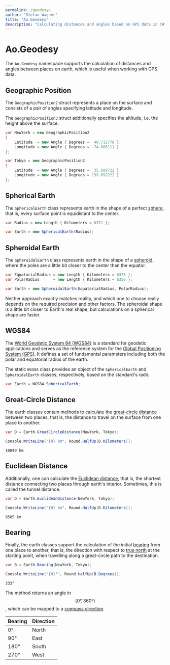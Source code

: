 ```yaml
---
permalink: /geodesy/
author: "Stefan Wagner"
title: "Ao.Geodesy"
description: "Calculating distances and angles based on GPS data in C#."
---
```


# Ao.Geodesy

The `Ao.Geodesy` namespace supports the calculation of distances and angles between places on earth, which is useful when working with GPS data.

## Geographic Position

The `GeographicPosition2` struct represents a place on the surface and consists of a pair of angles specifying latitude and longitude.

The `GeographicPosition3` struct additionally specifies the altitude, i.e. the height above the surface.

```csharp
var NewYork = new GeographicPosition2
{
    Latitude  = new Angle { Degrees =  40.712778 },
    Longitude = new Angle { Degrees = -74.006111 }
};

var Tokyo = new GeographicPosition2
{
    Latitude  = new Angle { Degrees =  35.689722 },
    Longitude = new Angle { Degrees = 139.692222 }
};
```

## Spherical Earth

The `SphericalEarth` class represents earth in the shape of a perfect [sphere](https://en.wikipedia.org/wiki/Sphere), that is, every surface point is equidistant to the center.

```csharp
var Radius = new Length { Kilometers = 6371 };

var Earth = new SphericalEarth(Radius);
```

## Spheroidal Earth

The `SpheroidalEarth` class represents earth in the shape of a [spheroid](https://en.wikipedia.org/wiki/Spheroid), where the poles are a little bit closer to the center than the equator. 

```csharp
var EquatorialRadius = new Length { Kilometers = 6378 };
var PolarRadius      = new Length { Kilometers = 6356 };

var Earth = new SpheroidalEarth(EquatorialRadius, PolarRadius);
```

Neither approach exactly matches reality, and which one to choose really depends on the required precision and other factors. The spheroidal shape is a little bit closer to Earth's real shape, but calculations on a spherical shape are faster.

## WGS84

The [World Geodetic System 84 (WGS84)](https://en.wikipedia.org/wiki/World_Geodetic_System) is a standard for geodetic applications and serves as the reference system for the [Global Positioning System (GPS)](https://en.wikipedia.org/wiki/Global_Positioning_System). It defines a set of fundamental parameters including both the polar and equatorial radius of the earth.

The static `WGS84` class provides an object of the `SphericalEarth` and `SpheroidalEarth` classes, respectively, based on the standard's radii.

```csharp
var Earth = WGS84.SphericalEarth;
```

## Great-Circle Distance

The earth classes contain methods to calculate the [great-circle distance](https://en.wikipedia.org/wiki/Great-circle_distance) between two places, that is, the distance to travel on the surface from one place to another.

```csharp
var D = Earth.GreatCircleDistance(NewYork, Tokyo);

Console.WriteLine("{0} km", Round.HalfUp(D.Kilometers));
```

```console
10849 km
```

## Euclidean Distance

Additionally, one can calculate the [Euclidean distance](https://en.wikipedia.org/wiki/Euclidean_distance), that is, the shortest distance connecting two places through earth's interior. Sometimes, this is called the tunnel distance.

```csharp
var D = Earth.EuclideanDistance(NewYork, Tokyo);

Console.WriteLine("{0} km", Round.HalfUp(D.Kilometers));
```

```console
9585 km
```

## Bearing

Finally, the earth classes support the calculation of the initial [bearing](https://en.wikipedia.org/wiki/Bearing_(angle)) from one place to another, that is, the direction with respect to [true north](https://en.wikipedia.org/wiki/True_north) at the starting point, when travelling along a great-circle path to the destination.

```csharp
var B = Earth.Bearing(NewYork, Tokyo);

Console.WriteLine("{0}°", Round.HalfUp(B.Degrees));
```

```console
333°
```

The method returns an angle in $$[0°, 360°)$$, which can be mapped to a [compass direction](https://en.wikipedia.org/wiki/Cardinal_direction).

| Bearing | Direction |
|---------|-----------|
| 0°      | North     |
| 90°     | East      |
| 180°    | South     |
| 270°    | West      |
